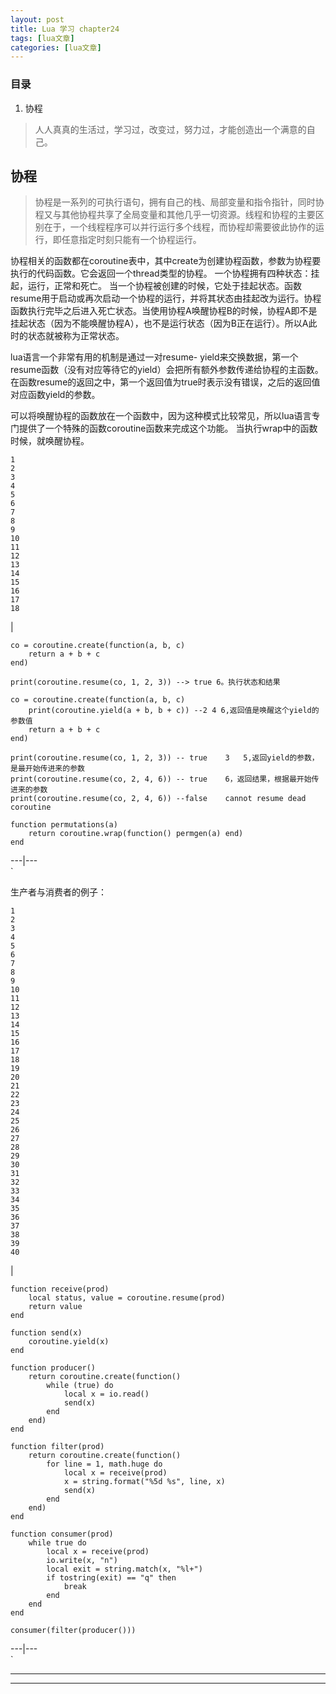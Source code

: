 ```yaml
---
layout: post
title: Lua 学习 chapter24  
tags: [lua文章]
categories: [lua文章]
---
```

### 目录

  1. 协程

> 人人真真的生活过，学习过，改变过，努力过，才能创造出一个满意的自己。

## 协程

>
> 协程是一系列的可执行语句，拥有自己的栈、局部变量和指令指针，同时协程又与其他协程共享了全局变量和其他几乎一切资源。线程和协程的主要区别在于，一个线程程序可以并行运行多个线程，而协程却需要彼此协作的运行，即任意指定时刻只能有一个协程运行。

协程相关的函数都在coroutine表中，其中create为创建协程函数，参数为协程要执行的代码函数。它会返回一个thread类型的协程。
一个协程拥有四种状态：挂起，运行，正常和死亡。
当一个协程被创建的时候，它处于挂起状态。函数resume用于启动或再次启动一个协程的运行，并将其状态由挂起改为运行。协程函数执行完毕之后进入死亡状态。当使用协程A唤醒协程B的时候，协程A即不是挂起状态（因为不能唤醒协程A），也不是运行状态（因为B正在运行）。所以A此时的状态就被称为正常状态。

lua语言一个非常有用的机制是通过一对resume-
yield来交换数据，第一个resume函数（没有对应等待它的yield）会把所有额外参数传递给协程的主函数。
在函数resume的返回之中，第一个返回值为true时表示没有错误，之后的返回值对应函数yield的参数。

可以将唤醒协程的函数放在一个函数中，因为这种模式比较常见，所以lua语言专门提供了一个特殊的函数coroutine函数来完成这个功能。
当执行wrap中的函数时候，就唤醒协程。

    
    
    1
    2
    3
    4
    5
    6
    7
    8
    9
    10
    11
    12
    13
    14
    15
    16
    17
    18
    

|

    
    
    co = coroutine.create(function(a, b, c)
        return a + b + c
    end)
    
    print(coroutine.resume(co, 1, 2, 3)) --> true 6。执行状态和结果
    
    co = coroutine.create(function(a, b, c)
        print(coroutine.yield(a + b, b + c)) --2 4 6,返回值是唤醒这个yield的参数值
        return a + b + c
    end)
    
    print(coroutine.resume(co, 1, 2, 3)) -- true	3	5,返回yield的参数，是最开始传进来的参数
    print(coroutine.resume(co, 2, 4, 6)) -- true	6，返回结果，根据最开始传进来的参数
    print(coroutine.resume(co, 2, 4, 6)) --false	cannot resume dead coroutine
    
    function permutations(a)
    	return coroutine.wrap(function() permgen(a) end)
    end
      
  
---|---  
`

生产者与消费者的例子：

    
    
    1
    2
    3
    4
    5
    6
    7
    8
    9
    10
    11
    12
    13
    14
    15
    16
    17
    18
    19
    20
    21
    22
    23
    24
    25
    26
    27
    28
    29
    30
    31
    32
    33
    34
    35
    36
    37
    38
    39
    40
    

|

    
    
    function receive(prod)
        local status, value = coroutine.resume(prod)
        return value
    end
    
    function send(x)
        coroutine.yield(x)
    end
    
    function producer()
        return coroutine.create(function()
            while (true) do
                local x = io.read()
                send(x)
            end
        end)
    end
    
    function filter(prod)
        return coroutine.create(function()
            for line = 1, math.huge do
                local x = receive(prod)
                x = string.format("%5d %s", line, x)
                send(x)
            end
        end)
    end
    
    function consumer(prod)
        while true do
            local x = receive(prod)
            io.write(x, "n")
            local exit = string.match(x, "%l+")
            if tostring(exit) == "q" then
                break
            end
        end
    end
    
    consumer(filter(producer()))
      
  
---|---  
`

* * *

* * *